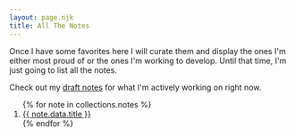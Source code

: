 ```yaml
---
layout: page.njk
title: All The Notes
---
```


Once I have some favorites here I will curate them and display the ones I'm either most proud of or the ones I'm working to develop. Until that time, I'm just going to list all the notes.

Check out my [draft notes][drafts] for what I'm actively working on right now.

<ol>
{% for note in collections.notes %}
  <li>
    <a href="{{ note.url }}">
      {{ note.data.title }}
    </a>
  </li>
{% endfor %}
</ol>

[drafts]: /drafts
